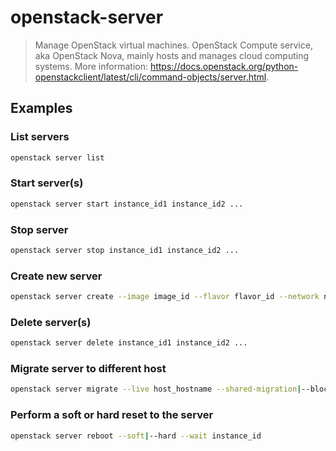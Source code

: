 # openstack-server

> Manage OpenStack virtual machines. OpenStack Compute service, aka OpenStack Nova, mainly hosts and manages cloud computing systems. More information: <https://docs.openstack.org/python-openstackclient/latest/cli/command-objects/server.html>.

## Examples

### List servers

```bash
openstack server list
```

### Start server(s)

```bash
openstack server start instance_id1 instance_id2 ...
```

### Stop server

```bash
openstack server stop instance_id1 instance_id2 ...
```

### Create new server

```bash
openstack server create --image image_id --flavor flavor_id --network network_id --wait server_name
```

### Delete server(s)

```bash
openstack server delete instance_id1 instance_id2 ...
```

### Migrate server to different host

```bash
openstack server migrate --live host_hostname --shared-migration|--block-migration --wait instance_id
```

### Perform a soft or hard reset to the server

```bash
openstack server reboot --soft|--hard --wait instance_id
```
